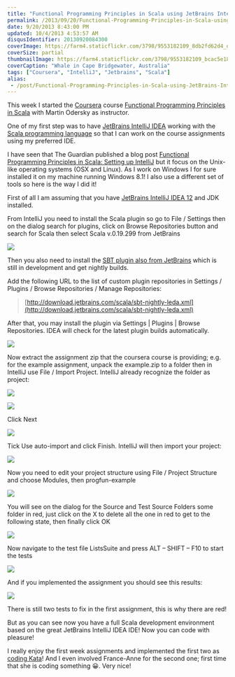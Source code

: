 ```yaml
---
title: "Functional Programming Principles in Scala using JetBrains IntelliJ IDEA"
permalink: /2013/09/20/Functional-Programming-Principles-in-Scala-using-JetBrains-IntelliJ-IDEA/
date: 9/20/2013 8:43:00 PM
updated: 10/4/2013 4:53:57 AM
disqusIdentifier: 20130920084300
coverImage: https://farm4.staticflickr.com/3798/9553182109_8db2fd62d4_o.jpg
coverSize: partial
thumbnailImage: https://farm4.staticflickr.com/3798/9553182109_bcac5e189d_q.jpg
coverCaption: "Whale in Cape Bridgewater, Australia"
tags: ["Coursera", "IntelliJ", "Jetbrains", "Scala"]
alias:
 - /post/Functional-Programming-Principles-in-Scala-using-JetBrains-IntelliJ-IDEA.aspx/index.html
---
```

<!-- [![Another great shot of our friend the Whale of last week in Cape Bridgewater](http://farm4.staticflickr.com/3798/9553182109_bcac5e189d_m.jpg)](http://www.flickr.com/photos/laurentkempe/9553182109/ "Another great shot of our friend the Whale of last week in Cape Bridgewater by Laurent Kempé, on Flickr") -->

This week I started the [Coursera](https://www.coursera.org/) course [Functional Programming Principles in Scala](https://www.coursera.org/course/progfun) with Martin Odersky as instructor.

One of my first step was to have [JetBrains IntelliJ IDEA](http://www.jetbrains.com/idea/) working with the [Scala programming language](http://www.scala-lang.org/) so that I can work on the course assignments using my preferred IDE.
<!-- more -->

I have seen that The Guardian published a blog post [Functional Programming Principles in Scala: Setting up IntelliJ](http://www.theguardian.com/info/developer-blog/2012/sep/21/funtional-programming-principles-scala-setting-up-intellij) but it focus on the Unix-like operating systems (OSX and Linux). As I work on Windows I for sure installed it on my machine running Windows 8.1! I also use a different set of tools so here is the way I did it!

First of all I am assuming that you have [JetBrains IntelliJ IDEA 12](http://www.jetbrains.com/idea/) and JDK installed.

From IntelliJ you need to install the Scala plugin so go to File / Settings then on the dialog search for plugins, click on Browse Repositories button and search for Scala then select Scala v.0.19.299 from JetBrains

![](http://farm8.staticflickr.com/7341/9834166825_2867bcc1ba_o.png)

Then you also need to install the [SBT plugin also from JetBrains](http://blog.jetbrains.com/scala/2013/07/17/sbt-plugin-nightly-builds/) which is still in development and get nightly builds.

Add the following URL to the list of custom plugin repositories in Settings / Plugins / Browse Repositories / Manage Repositories:

> [http://download.jetbrains.com/scala/sbt-nightly-leda.xml](http://download.jetbrains.com/scala/sbt-nightly-leda.xml)

After that, you may install the plugin via Settings | Plugins | Browse Repositories. IDEA will check for the latest plugin builds automatically.

![](http://farm8.staticflickr.com/7363/9834729745_f23a4eed10_o.png)

Now extract the assignment zip that the coursera course is providing; e.g. for the example assignment, unpack the example.zip to a folder then in IntelliJ use File / Import Project. IntelliJ already recognize the folder as project:

![](http://farm3.staticflickr.com/2818/9834957283_3cff547c6e_o.png)

![](http://farm3.staticflickr.com/2893/9835093913_02feeb2bce_o.png)

Click Next

![](http://farm8.staticflickr.com/7366/9835020965_200917fb2a_o.png)

Tick Use auto-import and click Finish. IntelliJ will then import your project:

![](http://farm4.staticflickr.com/3818/9835074955_5eca26b99e_o.png)

Now you need to edit your project structure using File / Project Structure and choose Modules, then progfun-example

![](http://farm6.staticflickr.com/5450/9835157816_aa231ca57e_o.png)

You will see on the dialog for the Source and Test Source Folders some folder in red, just click on the X to delete all the one in red to get to the following state, then finally click OK

![](http://farm3.staticflickr.com/2832/9835244223_2f54a33cd8_o.png)

Now navigate to the test file ListsSuite and press ALT – SHIFT – F10 to start the tests

![](http://farm8.staticflickr.com/7419/9835291836_9c3aba2a3f_o.png)

And if you implemented the assignment you should see this results:

![](http://farm8.staticflickr.com/7409/9835313066_82e5e31067_o.png)

There is still two tests to fix in the first assignment, this is why there are red!

But as you can see now you have a full Scala development environment based on the great JetBrains IntelliJ IDEA IDE! Now you can code with pleasure!

I really enjoy the first week assignments and implemented the first two as [coding Kata](http://www.laurentkempe.com/post/Test-Driven-Development-Kata-String-Calculator.aspx)! And I even involved France-Anne for the second one; first time that she is coding something 😀. Very nice!
